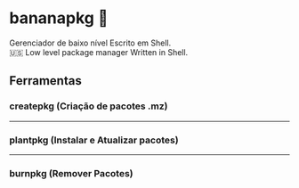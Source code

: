 # bananapkg :banana:
Gerenciador de baixo nível Escrito em Shell. <br/>
:us: Low level package manager Written in Shell.

## Ferramentas

### createpkg (Criação de pacotes .mz)

----

### plantpkg (Instalar e Atualizar pacotes)

----

### burnpkg (Remover Pacotes)
